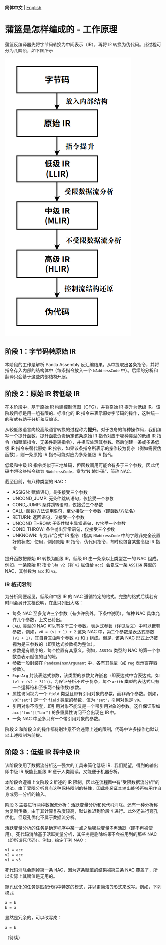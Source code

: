 **简体中文** | [English](how_it_works.md)

# 蒲篮是怎样编成的 - 工作原理
蒲篮反编译器先将字节码转换为中间表示（IR），再将 IR 转换为伪代码。此过程可分为几阶段，如下图所示：

![](imgs/decompiler_workflow_zh_simp.png)

## 阶段 1：字节码转原始 IR
本阶段的工作是解析 Panda Assembly 反汇编结果，从中提取出各条指令，并将指令存入内部的结构体中（每条指令放入一个 `NAddressCode` 中）。后续的分析和翻译只会基于这些内部结构开展。

## 阶段 2：原始 IR 转低级 IR
在本阶段中，基于原始 IR 构建控制流图（CFG），并将原始 IR 提升为低级 IR。该阶段目标是用一组有限的、标准化的 IR 指令来表示原始字节码的操作，这种统一的形式有助于分析和反编译。

从较低级语言向较高级语言转换的过程称为**提升**。对于方舟的每种操作码，我们编写一个提升函数，提升函数负责确定该条原始 IR 指令对应于哪种类型的低级 IR 指令（如赋值指令、无条件跳转指令），并相应处理其参数。然后创建一条或多条低级 IR 指令来替代原始 IR 指令，如果该条指令所表示的操作较为复杂（例如需要伪函数），则一条原始 IR 指令可能对应为多条低级 IR 指令。

低级和中级 IR 指令类似于三地址码，但函数调用可能会有多于三个参数，因此代码中将这些指令称为 `NAddressCode`，意为“N 地址码”，简称 NAC。

截至目前，有八种类型的 NAC：
- ASSIGN: 赋值语句，最多接受三个参数
- UNCOND_JUMP: 无条件跳转语句，仅接受一个参数
- COND_JUMP: 条件跳转语句，仅接受三个参数
- CALL: 函数/方法调用语句，至少接受一个参数（即函数/方法名）
- RETURN: 返回语句，仅接受一个参数
- UNCOND_THROW: 无条件抛出异常语句，仅接受一个参数
- COND_THROW: 条件抛出异常语句，仅接受三个参数
- UNKNOWN: 专为非“合式” IR 指令（指其 `NAddressCode` 中的字段非完全设置好的状态）使用，例如原始 IR 指令、伪代码指令，有时也包含某些高级 IR 指令

提升函数把原始 IR 转换为低级 IR，低级 IR 由一条条以上类型之一的 NAC 组成。例如，一条原始 IR 指令 `lda v2`（将 `v2` 赋值给 `acc`）会变成一条 `ASSIGN` 类型的 NAC，其参数为 `acc` 和 `v2`。

### IR 格式限制
为分析简便起见，低级和中级 IR 的 NAC 遵循特定的格式。完整的格式后续若有时间会另开文档说明，在此只列出大略：

- 每条 NAC 至多允许三个参数（有少许例外，下条中说明）。每种 NAC 具体允许几个参数，上文已给出。
- `CALL` 类型的 NAC 可以有多于三个参数。表达式参数（详见后文）中可以嵌套参数，例如，`v0 = (v1 + 1) + 2` 这条 NAC 中，第二个参数是表达式参数 `(v1 + 1)`，其自身又由两个参数 `v1` 和 `1` 组成。但是，该条 NAC 形式上仍被视为是三参数的（即表达式参数视为整体）。
- 参数是有顺序的，每个位置有其意义。例如，`ASSIGN` 类型的 NAC 的第一个参数总表示赋值的目的地。
- 参数一般封装在 `PandasmInsnArgument` 中，各有其类型（如 `reg` 表示寄存器参数）。
- `ExprArg` 封装表达式参数，该类型的参数允许嵌套（即表达式中含表达式，如 `(v1 + (v2 + 3)))`）。为保证分析不过于复杂，每个 `arith` 类型的表达式只有一个运算符和至多两个操作数/参数。
- 属性访问视为一个 `field` 类型且带有引用对象的参数，而非两个参数。例如，`v0["set"]` 是一个 `field` 类型的参数，值为 `"set"`，引用对象是 `v0`。
- 引用对象不嵌套，即引用对象不能又是一个带引用对象的参数。这样保证形如 `acc["foo"]["bar"]` 的多重属性访问不会出现在 IR 中。
- 一条 NAC 中至多只有一个带引用对象的参数。

阶段 2 和阶段 3 的操作都特别注意不会违背上述的限制，代码中许多操作也默认以上述限制为前提。

## 阶段 3：低级 IR 转中级 IR
该阶段使用了数据流分析这一强大的工具来简化低级 IR，我们期望，得到的输出即中级 IR 既能比低级 IR 便于人类阅读，又能便于机器分析。

本阶段会遵循上文阶段 2 所述的 IR 限制，因此在流程图中有“受限数据流分析”的说法。由于受限分析具有这种保持限制的特性，因此能保证其输出能够再被用作自身或另一分析的输入。

阶段 3 主要进行两种数据流分析：活跃变量分析和死代码消除。还有一种分析称为复制传播，由于其计算复杂度较高，默认推迟到阶段 4 进行。此外还进行窥孔优化，但窥孔优化不属于数据流分析。

活跃变量分析的任务是确定程序中某一点之后哪些变量不再活跃（即不再被使用）。死代码消除基于活跃变量分析，其任务是删除结果不会被用到的那些 NAC（即所谓死代码）。例如，给定下列 NAC：

```
v1 = acc
v2 = acc
v1 = v3
```

死代码消除会删掉第一条 NAC，因为这条赋值的结果被第三条 NAC 覆盖了，所以实际上其赋值是无用的。

窥孔优化的任务是匹配代码中特定的模式，并以更简洁的形式来改写。例如，下列模式

```
a = b
b = a
```

显然是冗余的，可以改写成：

```
a = b
```

（待续）